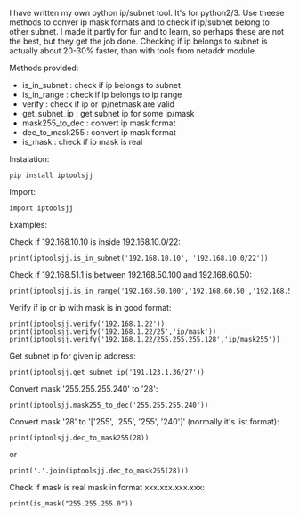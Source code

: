 I have written my own python ip/subnet tool. It's for python2/3.
Use theese methods to conver ip mask formats and to check if ip/subnet belong to other subnet.
I made it partly for fun and to learn, so perhaps these are not the best, but they get the job done.
Checking if ip belongs to subnet is actually about 20-30% faster, than with tools from netaddr module.

Methods provided:
- is_in_subnet : check if ip belongs to subnet
- is_in_range : check if ip belongs to ip range
- verify : check if ip or ip/netmask are valid
- get_subnet_ip : get subnet ip for some ip/mask
- mask255_to_dec : convert ip mask format
- dec_to_mask255 : convert ip mask format
- is_mask : check if ip mask is real

Instalation:

	pip install iptoolsjj

Import:

	import iptoolsjj

Examples:


Check if 192.168.10.10 is inside 192.168.10.0/22:

	print(iptoolsjj.is_in_subnet('192.168.10.10', '192.168.10.0/22'))
			
Check if 192.168.51.1 is between 192.168.50.100 and 192.168.60.50:

	print(iptoolsjj.is_in_range('192.168.50.100','192.168.60.50','192.168.51.1'))

Verify if ip or ip with mask is in good format:

	print(iptoolsjj.verify('192.168.1.22'))
	print(iptoolsjj.verify('192.168.1.22/25','ip/mask'))
	print(iptoolsjj.verify('192.168.1.22/255.255.255.128','ip/mask255'))

Get subnet ip for given ip address:

	print(iptoolsjj.get_subnet_ip('191.123.1.36/27'))
			
Convert mask '255.255.255.240' to '28':

	print(iptoolsjj.mask255_to_dec('255.255.255.240'))

Convert mask '28' to '['255', '255', '255', '240']' (normally it's list format):

	print(iptoolsjj.dec_to_mask255(28))

or

	print('.'.join(iptoolsjj.dec_to_mask255(28)))

Check if mask is real mask in format xxx.xxx.xxx.xxx:

	print(is_mask("255.255.255.0"))